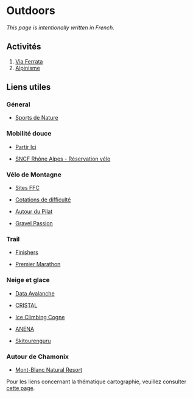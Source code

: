 # Outdoors

*This page is intentionally written in French.*

## Activités

1. [Via Ferrata](via-ferrata.md)
1. [Alpinisme](alpinisme.md)

## Liens utiles

### Géneral

- [Sports de Nature](https://www.sportsdenature.gouv.fr/)

### Mobilité douce

- [Partir Ici](https://partir-ici.fr/envies/sport-nature/)

- [SNCF Rhône Alpes - Réservation vélo](https://www.ter.sncf.com/auvergne-rhone-alpes/services-contacts/voyager-avec-velo/embarquement-velo)

### Vélo de Montagne

- [Sites FFC](https://sitesvtt.ffc.fr/sites/)

- [Cotations de difficulté](https://alpinemag.fr/vtt-cotations-difficulte/)

- [Autour du Pilat](https://www.parc-naturel-pilat.fr/des-decouvertes/randonnee/pilat-a-velo/)

- [Gravel Passion](https://www.gravelpassion.fr/)

### Trail

- [Finishers](https://www.finishers.com/courses)

- [Premier Marathon](https://premier-marathon.com/)

### Neige et glace

- [Data Avalanche](https://www.data-avalanche.org/)

- [CRISTAL](https://www.cristal-avalanche.org/)

- [Ice Climbing Cogne](https://www.iceclimbingcogne.com/)

- [ANENA](https://anena.org/)

- [Skitourenguru](https://www.skitourenguru.ch/)

### Autour de Chamonix

- [Mont-Blanc Natural Resort](https://www.montblancnaturalresort.com/fr/)

Pour les liens concernant la thématique cartographie, veuillez consulter [cette page](carto.md).
